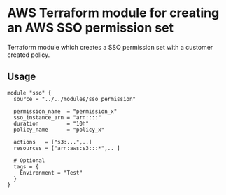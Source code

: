 # AWS Terraform module for creating an AWS SSO permission set

Terraform module which creates a SSO permission set with a customer created policy.

## Usage

```hcl
module "sso" {
  source = "../../modules/sso_permission"

  permission_name  = "permission_x"
  sso_instance_arn = "arn::::"
  duration         = "10h"
  policy_name      = "policy_x"

  actions   = ["s3:...",..]
  resources = ["arn:aws:s3:::*",.. ]

  # Optional
  tags = {
    Environment = "Test"
  }
}
```
